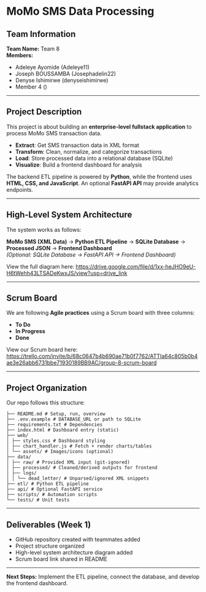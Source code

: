 # MoMo SMS Data Processing  

##  Team Information  
**Team Name:** Team 8  
**Members:**  
- Adeleye Ayomide  (Adeleye11)  
- Joseph BOUSSAMBA (Josephadelin22)  
- Denyse Ishimirwe (denyseishimirwe)
- Member 4 () 

---

##  Project Description  
This project is about building an **enterprise-level fullstack application** to process MoMo SMS transaction data.  

- **Extract**: Get SMS transaction data in XML format  
- **Transform**: Clean, normalize, and categorize transactions  
- **Load**: Store processed data into a relational database (SQLite)  
- **Visualize**: Build a frontend dashboard for analysis  

The backend ETL pipeline is powered by **Python**, while the frontend uses **HTML, CSS, and JavaScript**. An optional **FastAPI API** may provide analytics endpoints.  

---

##  High-Level System Architecture  
The system works as follows:  

**MoMo SMS (XML Data)** → **Python ETL Pipeline** → **SQLite Database** → **Processed JSON** → **Frontend Dashboard**  
*(Optional: SQLite Database → FastAPI API → Frontend Dashboard)*  

 View the full diagram here: https://drive.google.com/file/d/1xx-heJHO9eU-H6tWehh43LTSADeKwxJS/view?usp=drive_link  



---

##  Scrum Board  
We are following **Agile practices** using a Scrum board with three columns:  

- **To Do**  
- **In Progress**  
- **Done**  

 View our Scrum board here: https://trello.com/invite/b/68c0647b4b690ae71b0f7762/ATTIa64c805b0b4ae3e26abb6731bbe71930189BB9AC/group-8-scrum-board  
 

---

##  Project Organization  
Our repo follows this structure:  

```
├── README.md # Setup, run, overview
├── .env.example # DATABASE_URL or path to SQLite
├── requirements.txt # Dependencies
├── index.html # Dashboard entry (static)
├── web/
│ ├── styles.css # Dashboard styling
│ ├── chart_handler.js # Fetch + render charts/tables
│ └── assets/ # Images/icons (optional)
├── data/
│ ├── raw/ # Provided XML input (git-ignored)
│ ├── processed/ # Cleaned/derived outputs for frontend
│ ├── logs/
│ │ └── dead_letter/ # Unparsed/ignored XML snippets
├── etl/ # Python ETL pipeline
├── api/ # Optional FastAPI service
├── scripts/ # Automation scripts
└── tests/ # Unit tests
```


---

##  Deliverables (Week 1)  
-  GitHub repository created with teammates added  
-  Project structure organized  
-  High-level system architecture diagram added  
-  Scrum board link shared in README  

---

 **Next Steps:** Implement the ETL pipeline, connect the database, and develop the frontend dashboard.  

